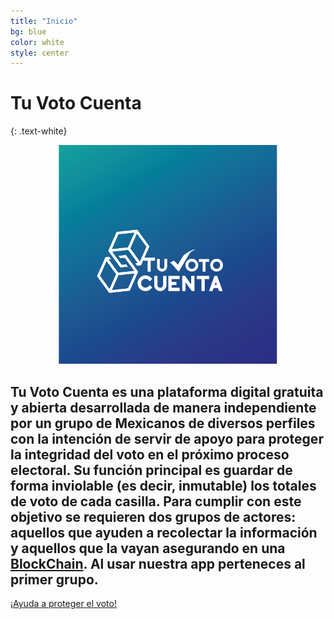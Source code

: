 ```yaml
---
title: "Inicio"
bg: blue
color: white
style: center
---
```


# Tu Voto Cuenta
{: .text-white}

<div style="text-align:center">
  <img src="./tu-voto-cuenta.png" />
</div>

## Tu Voto Cuenta es una plataforma digital gratuita y abierta desarrollada de manera independiente por un grupo de Mexicanos de diversos perfiles con la intención de servir de apoyo para proteger la integridad del voto en el próximo proceso electoral. Su función principal es guardar de forma inviolable (es decir, inmutable) los totales de voto de cada casilla. Para cumplir con este objetivo se requieren dos grupos de actores: aquellos que ayuden a recolectar la información y aquellos que la vayan asegurando en una [BlockChain](./02-blockchains.md). Al usar nuestra app perteneces al primer grupo. 



<span id="forkongithub">
  <a href="{{ ./02-blockchains.md }}" class="bg-orange">
    ¡Ayuda a proteger el voto!
   </a>
</span>
